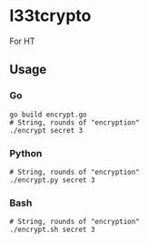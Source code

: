 # l33tcrypto

For HT

## Usage

### Go

```shell
go build encrypt.go
# String, rounds of "encryption"
./encrypt secret 3
```

### Python

```shell
# String, rounds of "encryption"
./encrypt.py secret 3
```

### Bash

```shell
# String, rounds of "encryption"
./encrypt.sh secret 3
```

